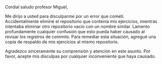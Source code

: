 Cordial saludo profesor Miguel,

Me dirijo a usted para disculparme por un error que cometí. Accidentalmente eliminé el repositorio que contenía mis ejercicios, mientras intentaba eliminar otro repositorio vacío con un nombre similar. Lamento 
profundamente cualquier confusión que esto pueda haber causado al revisar los registros de commits. Para remediar esta situación, agregué una copia de respaldo de mis ejercicios al mismo repositorio.

Agradezco sinceramente su comprensión y atención en este asunto. Por favor, acepte mis disculpas por cualquier inconveniente que haya causado.

